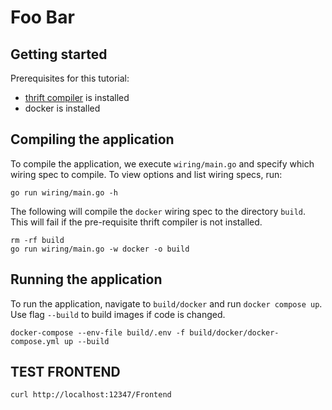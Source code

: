 # Foo Bar

## Getting started

Prerequisites for this tutorial:
* [thrift compiler](https://thrift.apache.org/download) is installed
* docker is installed

## Compiling the application

To compile the application, we execute `wiring/main.go` and specify which wiring spec to compile. To view options and list wiring specs, run:

```
go run wiring/main.go -h
```

The following will compile the `docker` wiring spec to the directory `build`. This will fail if the pre-requisite thrift compiler is not installed.

```
rm -rf build
go run wiring/main.go -w docker -o build
```

## Running the application

To run the application, navigate to `build/docker` and run `docker compose up`. Use flag `--build` to build images if code is changed.

```
docker-compose --env-file build/.env -f build/docker/docker-compose.yml up --build
```  

## TEST FRONTEND

```
curl http://localhost:12347/Frontend
```
